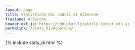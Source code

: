 ```yaml
---
layout: page
title: Statistiche dei caduti di Alberone
frazione: Alberone
header-ext-js: https://cdn.plot.ly/plotly-latest.min.js
permalink: /stats_di/Alberone/
---
```


{% include stats_di.html %}
